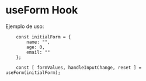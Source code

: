 # useForm Hook

Ejemplo de uso:

```
    const initialForm = {
        name: "",
        age: 0,
        email: ""
    };
    
    const [ formValues, handleInputChange, reset ] = useForm(initialForm);
```